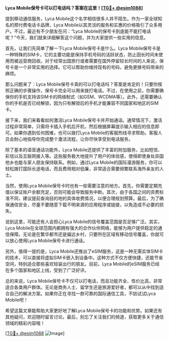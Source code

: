 **Lyca Mobile保号卡可以打电话吗？答案在这里！[[TG💪+ @esim1088](https://t.me/s/esim1088)]**

提到移动通信服务，Lyca Mobile这个名字相信很多人并不陌生。作为一家全球知名的预付费电话卡品牌，Lyca Mobile以其灵活的服务和实惠的价格吸引了众多用户。不过，最近有不少朋友在问：“Lyca Mobile的保号卡到底能不能打电话呢？”今天，我们就来详细解答这个问题，并为大家提供一些实用的信息。

首先，让我们先简单了解一下Lyca Mobile保号卡是什么。Lyca Mobile保号卡是一种特殊的SIM卡，它的主要功能是保持手机号码的活跃状态，防止因长时间未使用而被运营商回收。对于经常出国旅行或者需要在国外停留较长时间的人来说，保号卡是一个非常实用的选择。它可以帮助你维持现有的号码，避免更换号码带来的麻烦。

那么问题来了：Lyca Mobile保号卡真的可以打电话吗？答案是肯定的！只要你按照正确的步骤操作，保号卡完全可以用来拨打电话。不过，在使用之前，你需要确保你的手机支持该SIM卡的网络制式（如GSM、WCDMA等）。此外，还需要确认你的手机是否已经解锁，因为只有解锁后的手机才能兼容不同国家和地区的SIM卡。

接下来，我们来看看如何激活Lyca Mobile保号卡并开始通话。通常情况下，激活过程非常简单，只需将卡插入手机后开机，然后根据屏幕提示输入相应的信息即可。如果你遇到任何困难，也可以拨打Lyca Mobile的客服热线寻求帮助。客服人员会耐心地指导你完成整个激活流程，让你尽快享受到电话服务。

除了基本的语音通话功能外，Lyca Mobile还提供了丰富的附加服务，比如短信、彩信以及互联网接入等。这些服务极大地提升了用户的体验感，使得即使身处异国他乡也能与家人朋友保持联系。例如，通过Lyca Mobile的国际漫游服务，你可以轻松拨打国际长途电话，而且费用相对低廉，非常适合需要频繁联系海外亲友的人士。

当然，使用Lyca Mobile保号卡时也有一些需要注意的地方。首先，你需要定期充值以保证账户余额充足，否则可能会导致服务中断。其次，由于各国之间的资费标准不同，建议提前查询目的地的具体收费情况，以便合理规划预算。最后，为了确保通信安全，尽量不要随意下载不明来源的应用程序或链接，以免造成不必要的损失。

说到这里，可能还有人会担心Lyca Mobile的信号覆盖范围是否足够广泛。其实，Lyca Mobile在全球范围内都拥有强大的合作伙伴网络，能够为用户提供稳定的通信保障。无论是在繁华都市还是偏远乡村，只要所在区域有移动信号覆盖，你就可以放心使用Lyca Mobile保号卡进行通话。

另外，值得一提的是，Lyca Mobile还推出了eSIM服务，这是一种无需实体SIM卡的技术，可以直接将虚拟SIM卡嵌入到设备中。这种方式不仅方便快捷，还能节省空间，特别适合那些喜欢轻装出行的朋友。目前，Lyca Mobile的eSIM服务已经在多个国家和地区上线，受到了广泛好评。

总的来说，Lyca Mobile保号卡不仅可以打电话，而且功能齐全、性价比高，非常适合各类用户群体。无论是商务人士、留学生还是旅游爱好者，都可以从中找到适合自己的解决方案。如果你正在寻找一款可靠的国际通信工具，不妨试试Lyca Mobile吧！

希望这篇文章能帮助大家更好地了解Lyca Mobile保号卡的功能和优势。如果还有其他疑问，欢迎随时留言讨论。最后，别忘了关注我们的频道，获取更多关于通信领域的精彩内容哦！

[[TG💪+ @esim1088](https://t.me/s/esim1088) ![Image](https://i.postimg.cc/4NQfJmqS/Snipaste-2025-05-13-00-14-12.png)]